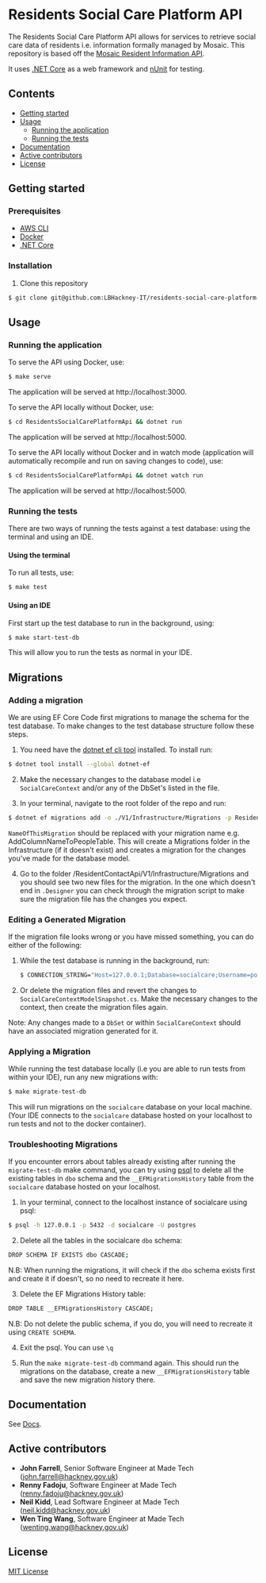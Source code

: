 # Residents Social Care Platform API

The Residents Social Care Platform API allows for services to retrieve
social care data of residents i.e. information formally managed by
Mosaic. This repository is based off the
[Mosaic Resident Information API](https://github.com/LBHackney-IT/mosaic-resident-information-api).

It uses [.NET Core](https://dotnet.microsoft.com) as a web framework and
[nUnit](https://nunit.org) for testing.

## Contents

- [Getting started](#getting-started)
- [Usage](#usage)
  - [Running the application](#running-the-application)
  - [Running the tests](#running-the-tests)
- [Documentation](#documentation)
- [Active contributors](#active-contributors)
- [License](#license)

## Getting started

### Prerequisites

- [AWS CLI](https://aws.amazon.com/cli/)
- [Docker](https://www.docker.com/products/docker-desktop)
- [.NET Core](https://dotnet.microsoft.com/download)

### Installation

1. Clone this repository

```sh
$ git clone git@github.com:LBHackney-IT/residents-social-care-platform-api.git
```

## Usage

### Running the application

To serve the API using Docker, use:

```sh
$ make serve
```

The application will be served at http://localhost:3000.

To serve the API locally without Docker, use:

```sh
$ cd ResidentsSocialCarePlatformApi && dotnet run
```

The application will be served at http://localhost:5000.

To serve the API locally without Docker and in watch mode (application will automatically recompile and run on saving changes to code), use:

```sh
$ cd ResidentsSocialCarePlatformApi && dotnet watch run
```

The application will be served at http://localhost:5000.

### Running the tests

There are two ways of running the tests against a test database: using the
terminal and using an IDE.

#### Using the terminal

To run all tests, use:

```sh
$ make test
```

#### Using an IDE

First start up the test database to run in the background, using:

```sh
$ make start-test-db
```

This will allow you to run the tests as normal in your IDE.

## Migrations

### Adding a migration

We are using EF Core Code first migrations to manage the schema for the test database.
To make changes to the test database structure follow these steps.

1. You need have the [dotnet ef cli tool](https://docs.microsoft.com/en-us/ef/core/miscellaneous/cli/dotnet) installed.
   To install run:

```sh
$ dotnet tool install --global dotnet-ef
```

2. Make the necessary changes to the database model i.e `SocialCareContext` and/or any of the DbSet's listed in the file.

3. In your terminal, navigate to the root folder of the repo and run:

```sh
$ dotnet ef migrations add -o ./V1/Infrastructure/Migrations -p ResidentsSocialCarePlatformApi NameOfThisMigration
```

`NameOfThisMigration` should be replaced with your migration name e.g. AddColumnNameToPeopleTable.
This will create a Migrations folder in the Infrastructure (if it doesn't exist)
and creates a migration for the changes you've made for the database model.

4. Go to the folder /ResidentContactApi/V1/Infrastructure/Migrations and you should see two new files for the migration.
   In the one which doesn't end in `.Designer` you can check through the migration script to make sure the migration file has the changes you expect.

### Editing a Generated Migration

If the migration file looks wrong or you have missed something, you can do either of the following:

1. While the test database is running in the background, run:
   ```sh
   $ CONNECTION_STRING="Host=127.0.0.1;Database=socialcare;Username=postgres;Password=mypassword;" dotnet ef migrations remove -p ResidentsSocialCarePlatformApi
   ```

2. Or delete the migration files and revert the changes to `SocialCareContextModelSnapshot.cs`. Make the necessary changes to the context, then create the migration files again.

Note: Any changes made to a `DbSet` or within `SocialCareContext` should have an associated migration generated for it.

### Applying a Migration

While running the test database locally (i.e you are able to run tests from within your IDE), run any new migrations with:

```sh
$ make migrate-test-db
```

This will run migrations on the `socialcare` database on your local machine.
(Your IDE connects to the `socialcare` database hosted on your localhost to run tests and not to the docker container).

### Troubleshooting Migrations

If you encounter errors about tables already existing after running the `migrate-test-db` make command,
you can try using [psql](https://www.postgresql.org/docs/current/app-psql.html)
to delete all the existing tables in `dbo` schema and the `__EFMigrationsHistory` table from the `socialcare` database hosted on your localhost.

1. In your terminal, connect to the localhost instance of socialcare using psql:
```sh
$ psql -h 127.0.0.1 -p 5432 -d socialcare -U postgres
```

2. Delete all the tables in the socialcare `dbo` schema:
```sh
DROP SCHEMA IF EXISTS dbo CASCADE;
```
N.B: When running the migrations, it will check if the `dbo` schema exists first and create it if doesn't, so no need to recreate it here.


3. Delete the EF Migrations History table:
```sh
DROP TABLE __EFMigrationsHistory CASCADE;
```

N.B: Do not delete the public schema, if you do, you will need to recreate it using `CREATE SCHEMA`.

4. Exit the psql. You can use `\q`

5. Run the `make migrate-test-db` command again.
   This should run the migrations on the database, create a new `__EFMigrationsHistory` table and save the new migration history there.

## Documentation

See [Docs](./docs/README.md).

## Active contributors

- **John Farrell**, Senior Software Engineer at Made Tech (john.farrell@hackney.gov.uk)
- **Renny Fadoju**, Software Engineer at Made Tech (renny.fadoju@hackney.gov.uk)
- **Neil Kidd**, Lead Software Engineer at Made Tech (neil.kidd@hackney.gov.uk)
- **Wen Ting Wang**, Software Engineer at Made Tech (wenting.wang@hackney.gov.uk)

## License

[MIT License](LICENSE)
